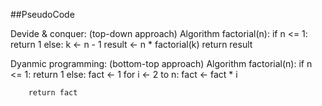 ##PseudoCode


Devide & conquer: (top-down approach)
Algorithm factorial(n): 
    if n <= 1:
        return 1
    else:
        k <- n - 1
        result <- n * factorial(k)
        return result

Dyanmic programming: (bottom-top approach)
Algorithm factorial(n):
    if n <= 1:
        return 1
    else:
        fact <- 1
        for i <- 2 to n:
            fact <- fact * i

        return fact
